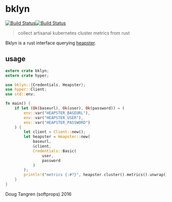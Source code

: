 # bklyn

[![Build Status](https://travis-ci.org/softprops/bklyn.svg?branch=master)](https://travis-ci.org/softprops/bklyn)[![Build Status](https://travis-ci.org/softprops/bklyn.svg?branch=master)](https://travis-ci.org/softprops/bklyn)

> collect artisanal kubernetes cluster metrics from rust

Bklyn is a rust interface querying [heapster](https://github.com/kubernetes/heapster).

## usage

```rust
extern crate bklyn;
extern crate hyper;

use bklyn::{Credentials, Heapster};
use hyper::Client;
use std::env;

fn main() {
    if let (Ok(baseurl), Ok(user), Ok(password)) = (
        env::var("HEAPSTER_BASEURL"),
        env::var("HEAPSTER_USER"),
        env::var("HEAPSTER_PASSWORD")
    ) {
        let client = Client::new();
        let heapster = Heapster::new(
            baseurl,
            &client,
            Credentials::Basic(
                user,
                password
            )
        );
        println!("metrics {:#?}", heapster.cluster().metrics().unwrap());
    }
}
```

Doug Tangren (softprops) 2016
